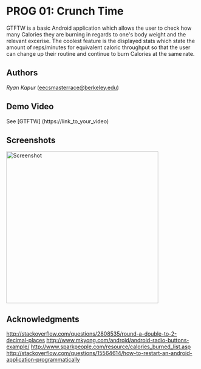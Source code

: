 # PROG 01: Crunch Time

GTFTW is a basic Android application which allows the user to check how many Calories they are burning in regards to one's body weight and the relevant excerise. The coolest feature is the displayed stats which state the amount of reps/minutes for equivalent caloric throughput so that the user can change up their routine and continue to burn Calories at the same rate.

## Authors

*Ryan Kapur* ([eecsmasterrace@berkeley.edu](mailto:eecsmasterrace@berkeley.eduu))

## Demo Video

See [GTFTW] (https://link_to_your_video)

## Screenshots

<img src="screenshots/main.png" height="400" alt="Screenshot"/>

## Acknowledgments

http://stackoverflow.com/questions/2808535/round-a-double-to-2-decimal-places
http://www.mkyong.com/android/android-radio-buttons-example/
http://www.sparkpeople.com/resource/calories_burned_list.asp
http://stackoverflow.com/questions/15564614/how-to-restart-an-android-application-programmatically


